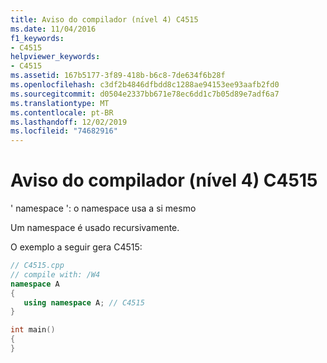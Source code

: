 ```yaml
---
title: Aviso do compilador (nível 4) C4515
ms.date: 11/04/2016
f1_keywords:
- C4515
helpviewer_keywords:
- C4515
ms.assetid: 167b5177-3f89-418b-b6c8-7de634f6b28f
ms.openlocfilehash: c3df2b4846dfbdd8c1288ae94153ee93aafb2fd0
ms.sourcegitcommit: d0504e2337bb671e78ec6dd1c7b05d89e7adf6a7
ms.translationtype: MT
ms.contentlocale: pt-BR
ms.lasthandoff: 12/02/2019
ms.locfileid: "74682916"
---
```

# <a name="compiler-warning-level-4-c4515"></a>Aviso do compilador (nível 4) C4515

' namespace ': o namespace usa a si mesmo

Um namespace é usado recursivamente.

O exemplo a seguir gera C4515:

```cpp
// C4515.cpp
// compile with: /W4
namespace A
{
   using namespace A; // C4515
}

int main()
{
}
```
